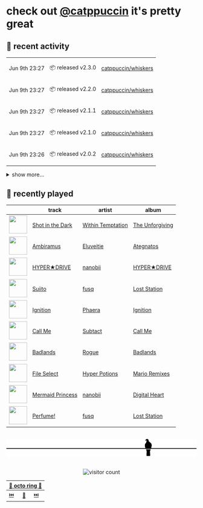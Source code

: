 # check out [@catppuccin](https://github.com/catppuccin) it's pretty great

## 📅 recent activity

<!-- SCRIPT:REPLACE:GITHUB -->
<table>
<tbody>
<tr>
<td><span title='2024-06-09T23:27:30+00:00'>Jun 9th 23:27</span></td>
<td>

📦 released v2.3.0

</td>
<td>

[catppuccin/whiskers](https://github.com/catppuccin/whiskers)

</td>
</tr>
<tr>
<td><span title='2024-06-09T23:27:20+00:00'>Jun 9th 23:27</span></td>
<td>

📦 released v2.2.0

</td>
<td>

[catppuccin/whiskers](https://github.com/catppuccin/whiskers)

</td>
</tr>
<tr>
<td><span title='2024-06-09T23:27:10+00:00'>Jun 9th 23:27</span></td>
<td>

📦 released v2.1.1

</td>
<td>

[catppuccin/whiskers](https://github.com/catppuccin/whiskers)

</td>
</tr>
<tr>
<td><span title='2024-06-09T23:27:02+00:00'>Jun 9th 23:27</span></td>
<td>

📦 released v2.1.0

</td>
<td>

[catppuccin/whiskers](https://github.com/catppuccin/whiskers)

</td>
</tr>
<tr>
<td><span title='2024-06-09T23:26:53+00:00'>Jun 9th 23:26</span></td>
<td>

📦 released v2.0.2

</td>
<td>

[catppuccin/whiskers](https://github.com/catppuccin/whiskers)

</td>
</tr>
</tbody>
</table>

<details>
<summary>show more...</summary>
<table>
<tbody>
<tr>
<td><span title='2024-06-09T23:26:44+00:00'>Jun 9th 23:26</span></td>
<td>

📦 released v2.0.1

</td>
<td>

[catppuccin/whiskers](https://github.com/catppuccin/whiskers)

</td>
</tr>
<tr>
<td><span title='2024-06-09T23:26:35+00:00'>Jun 9th 23:26</span></td>
<td>

📦 released v2.0.0

</td>
<td>

[catppuccin/whiskers](https://github.com/catppuccin/whiskers)

</td>
</tr>
<tr>
<td><span title='2024-06-09T23:26:28+00:00'>Jun 9th 23:26</span></td>
<td>

📦 released v1.1.4

</td>
<td>

[catppuccin/whiskers](https://github.com/catppuccin/whiskers)

</td>
</tr>
<tr>
<td><span title='2024-06-09T23:26:23+00:00'>Jun 9th 23:26</span></td>
<td>

📦 released v1.1.2

</td>
<td>

[catppuccin/whiskers](https://github.com/catppuccin/whiskers)

</td>
</tr>
<tr>
<td><span title='2024-06-09T23:26:20+00:00'>Jun 9th 23:26</span></td>
<td>

📦 released v1.1.1

</td>
<td>

[catppuccin/whiskers](https://github.com/catppuccin/whiskers)

</td>
</tr>
<tr>
<td><span title='2024-06-09T23:26:12+00:00'>Jun 9th 23:26</span></td>
<td>

📦 released v1.0.3

</td>
<td>

[catppuccin/whiskers](https://github.com/catppuccin/whiskers)

</td>
</tr>
<tr>
<td><span title='2024-06-09T23:22:00+00:00'>Jun 9th 23:22</span></td>
<td>

📦 released v2.3.0

</td>
<td>

[backwardspy/whiskers3](https://github.com/backwardspy/whiskers3)

</td>
</tr>
<tr>
<td><span title='2024-06-09T23:21:51+00:00'>Jun 9th 23:21</span></td>
<td>

📦 released v2.2.0

</td>
<td>

[backwardspy/whiskers3](https://github.com/backwardspy/whiskers3)

</td>
</tr>
<tr>
<td><span title='2024-06-09T23:21:38+00:00'>Jun 9th 23:21</span></td>
<td>

📦 released v1.1.4

</td>
<td>

[backwardspy/whiskers3](https://github.com/backwardspy/whiskers3)

</td>
</tr>
<tr>
<td><span title='2024-06-09T23:20:08+00:00'>Jun 9th 23:20</span></td>
<td>

📦 released v2.3.0

</td>
<td>

[backwardspy/whiskers3](https://github.com/backwardspy/whiskers3)

</td>
</tr>
<tr>
<td><span title='2024-06-09T23:19:36+00:00'>Jun 9th 23:19</span></td>
<td>

📦 released v2.3.0

</td>
<td>

[backwardspy/whiskers3](https://github.com/backwardspy/whiskers3)

</td>
</tr>
<tr>
<td><span title='2024-06-09T23:18:02+00:00'>Jun 9th 23:18</span></td>
<td>

📦 released v2.3.0

</td>
<td>

[backwardspy/whiskers3](https://github.com/backwardspy/whiskers3)

</td>
</tr>
<tr>
<td><span title='2024-06-09T23:16:02+00:00'>Jun 9th 23:16</span></td>
<td>

📦 released v2.3.0

</td>
<td>

[backwardspy/whiskers3](https://github.com/backwardspy/whiskers3)

</td>
</tr>
<tr>
<td><span title='2024-06-09T23:16:00+00:00'>Jun 9th 23:16</span></td>
<td>

📦 released v2.2.0

</td>
<td>

[backwardspy/whiskers3](https://github.com/backwardspy/whiskers3)

</td>
</tr>
<tr>
<td><span title='2024-06-09T23:15:59+00:00'>Jun 9th 23:15</span></td>
<td>

📦 released v2.1.1

</td>
<td>

[backwardspy/whiskers3](https://github.com/backwardspy/whiskers3)

</td>
</tr>
<tr>
<td><span title='2024-06-09T23:15:58+00:00'>Jun 9th 23:15</span></td>
<td>

📦 released v2.1.0

</td>
<td>

[backwardspy/whiskers3](https://github.com/backwardspy/whiskers3)

</td>
</tr>
<tr>
<td><span title='2024-06-09T23:15:58+00:00'>Jun 9th 23:15</span></td>
<td>

📦 released v2.0.2

</td>
<td>

[backwardspy/whiskers3](https://github.com/backwardspy/whiskers3)

</td>
</tr>
<tr>
<td><span title='2024-06-09T23:15:57+00:00'>Jun 9th 23:15</span></td>
<td>

📦 released v2.0.1

</td>
<td>

[backwardspy/whiskers3](https://github.com/backwardspy/whiskers3)

</td>
</tr>
<tr>
<td><span title='2024-06-09T23:15:55+00:00'>Jun 9th 23:15</span></td>
<td>

📦 released v1.1.4

</td>
<td>

[backwardspy/whiskers3](https://github.com/backwardspy/whiskers3)

</td>
</tr>
<tr>
<td><span title='2024-06-09T23:15:56+00:00'>Jun 9th 23:15</span></td>
<td>

📦 released v2.0.0

</td>
<td>

[backwardspy/whiskers3](https://github.com/backwardspy/whiskers3)

</td>
</tr>
</tbody>
</table>
</details>
<!-- SCRIPT:REPLACE:GITHUB -->

## 🎵 recently played

<!-- SCRIPT:REPLACE:SPOTIFY -->
| | track | artist | album |
| - | - | - | - |
| <img src="https://i.scdn.co/image/ab67616d00004851bcb4a0f3772f0a25db7eb965" width="48" height="48"> | [Shot in the Dark](https://open.spotify.com/track/5JpbpsjhJeNwixBzbobklV) | [Within Temptation](https://open.spotify.com/artist/3hE8S8ohRErocpkY7uJW4a) | [The Unforgiving](https://open.spotify.com/track/5JpbpsjhJeNwixBzbobklV) |
| <img src="https://i.scdn.co/image/ab67616d0000485199d9997692e9264812e160fe" width="48" height="48"> | [Ambiramus](https://open.spotify.com/track/4wxm46qMm1P7JH1ivm1BQ2) | [Eluveitie](https://open.spotify.com/artist/5X0N2k3qMnI8kSrGJT3kfT) | [Ategnatos](https://open.spotify.com/track/4wxm46qMm1P7JH1ivm1BQ2) |
| <img src="https://i.scdn.co/image/ab67616d00004851c7b06503ea51535b5b986a16" width="48" height="48"> | [HYPER★DRIVE](https://open.spotify.com/track/7B24A46hAbb1nPKhj1MkIl) | [nanobii](https://open.spotify.com/artist/7mUsBZ6g6BbAu2MBU8Nsu3) | [HYPER★DRIVE](https://open.spotify.com/track/7B24A46hAbb1nPKhj1MkIl) |
| <img src="https://i.scdn.co/image/ab67616d0000485139f3ace7a490b1073890f52c" width="48" height="48"> | [Suiito](https://open.spotify.com/track/07RPEOwBOCHQcyEbV0uYxL) | [fusq](https://open.spotify.com/artist/0q0K0FV5t8OnVpbIQTXOhI) | [Lost Station](https://open.spotify.com/track/07RPEOwBOCHQcyEbV0uYxL) |
| <img src="https://i.scdn.co/image/ab67616d00004851bee4d5f60534f5fdf970c0a7" width="48" height="48"> | [Ignition](https://open.spotify.com/track/7jj4HqEwNuwkBKbss0Ci2v) | [Phaera](https://open.spotify.com/artist/2AGumVLrXJSKuVQuAKEzYz) | [Ignition](https://open.spotify.com/track/7jj4HqEwNuwkBKbss0Ci2v) |
| <img src="https://i.scdn.co/image/ab67616d00004851fd203220392d6d22bb51a1a2" width="48" height="48"> | [Call Me](https://open.spotify.com/track/6uk4CUNfCc0Aqyn3w54dJK) | [Subtact](https://open.spotify.com/artist/6kx1NiHogZzkSU7lHMc3Ow) | [Call Me](https://open.spotify.com/track/6uk4CUNfCc0Aqyn3w54dJK) |
| <img src="https://i.scdn.co/image/ab67616d0000485193766026355ff27d4c3994cc" width="48" height="48"> | [Badlands](https://open.spotify.com/track/5lyyezhTRF3zT5aIzBEDo4) | [Rogue](https://open.spotify.com/artist/3zuevuwyBq4MiQzPB3nvW2) | [Badlands](https://open.spotify.com/track/5lyyezhTRF3zT5aIzBEDo4) |
| <img src="https://i.scdn.co/image/ab67616d00004851597aad37aa017e14f0602a75" width="48" height="48"> | [File Select](https://open.spotify.com/track/4oR3H2CZKBzLOloYWtpSPg) | [Hyper Potions](https://open.spotify.com/artist/1KkjjsBwGqU2YjS9OIucZV) | [Mario Remixes](https://open.spotify.com/track/4oR3H2CZKBzLOloYWtpSPg) |
| <img src="https://i.scdn.co/image/ab67616d0000485142b962263205c78be0cb8970" width="48" height="48"> | [Mermaid Princess](https://open.spotify.com/track/2GsOqHxi7Ukzc9WSkKvRJN) | [nanobii](https://open.spotify.com/artist/7mUsBZ6g6BbAu2MBU8Nsu3) | [Digital Heart](https://open.spotify.com/track/2GsOqHxi7Ukzc9WSkKvRJN) |
| <img src="https://i.scdn.co/image/ab67616d0000485139f3ace7a490b1073890f52c" width="48" height="48"> | [Perfume!](https://open.spotify.com/track/6BGbt6NGG5LGGqKdwAzzS8) | [fusq](https://open.spotify.com/artist/0q0K0FV5t8OnVpbIQTXOhI) | [Lost Station](https://open.spotify.com/track/6BGbt6NGG5LGGqKdwAzzS8) |

<!-- SCRIPT:REPLACE:SPOTIFY -->

<br>

<div align="center">

<picture>
    <source media="(prefers-color-scheme: light)" srcset="assets/pigeon-light.svg">
    <source media="(prefers-color-scheme: dark)" srcset="assets/pigeon-dark.svg">
    <img alt="pigeon sitting on a wire" src="assets/pigeon-light.svg">
</picture>

<br>
<br>

![visitor count](https://profile-counter.glitch.me/backwardspy/count.svg)

<table>
    <thead>
        <th colspan="3"><a href="https://octo-ring.com">🐙 octo ring 🐙</a></th>
    </thead>
    <tbody>
        <td><a href="https://octo-ring.com/p/backwardspy/prev">⏮️</a></td>
        <td><a href="https://octo-ring.com/p/backwardspy/random">🔀</a></td>
        <td><a href="https://octo-ring.com/p/backwardspy/next">⏭️</a></td>
    </tbody>
</table>

</div>
